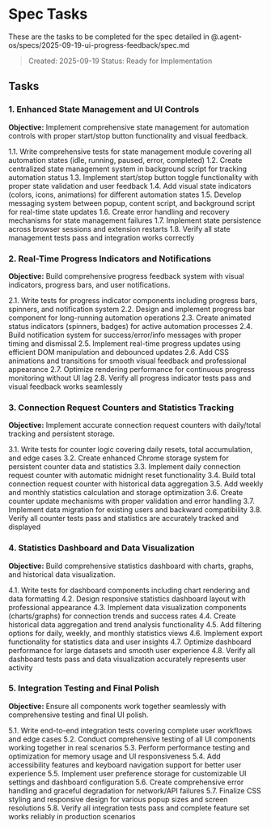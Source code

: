 # Spec Tasks

These are the tasks to be completed for the spec detailed in @.agent-os/specs/2025-09-19-ui-progress-feedback/spec.md

> Created: 2025-09-19
> Status: Ready for Implementation

## Tasks

### 1. Enhanced State Management and UI Controls

**Objective:** Implement comprehensive state management for automation controls with proper start/stop button functionality and visual feedback.

1.1. Write comprehensive tests for state management module covering all automation states (idle, running, paused, error, completed)
1.2. Create centralized state management system in background script for tracking automation status
1.3. Implement start/stop button toggle functionality with proper state validation and user feedback
1.4. Add visual state indicators (colors, icons, animations) for different automation states
1.5. Develop messaging system between popup, content script, and background script for real-time state updates
1.6. Create error handling and recovery mechanisms for state management failures
1.7. Implement state persistence across browser sessions and extension restarts
1.8. Verify all state management tests pass and integration works correctly

### 2. Real-Time Progress Indicators and Notifications

**Objective:** Build comprehensive progress feedback system with visual indicators, progress bars, and user notifications.

2.1. Write tests for progress indicator components including progress bars, spinners, and notification system
2.2. Design and implement progress bar component for long-running automation operations
2.3. Create animated status indicators (spinners, badges) for active automation processes
2.4. Build notification system for success/error/info messages with proper timing and dismissal
2.5. Implement real-time progress updates using efficient DOM manipulation and debounced updates
2.6. Add CSS animations and transitions for smooth visual feedback and professional appearance
2.7. Optimize rendering performance for continuous progress monitoring without UI lag
2.8. Verify all progress indicator tests pass and visual feedback works seamlessly

### 3. Connection Request Counters and Statistics Tracking

**Objective:** Implement accurate connection request counters with daily/total tracking and persistent storage.

3.1. Write tests for counter logic covering daily resets, total accumulation, and edge cases
3.2. Create enhanced Chrome storage system for persistent counter data and statistics
3.3. Implement daily connection request counter with automatic midnight reset functionality
3.4. Build total connection request counter with historical data aggregation
3.5. Add weekly and monthly statistics calculation and storage optimization
3.6. Create counter update mechanisms with proper validation and error handling
3.7. Implement data migration for existing users and backward compatibility
3.8. Verify all counter tests pass and statistics are accurately tracked and displayed

### 4. Statistics Dashboard and Data Visualization

**Objective:** Build comprehensive statistics dashboard with charts, graphs, and historical data visualization.

4.1. Write tests for dashboard components including chart rendering and data formatting
4.2. Design responsive statistics dashboard layout with professional appearance
4.3. Implement data visualization components (charts/graphs) for connection trends and success rates
4.4. Create historical data aggregation and trend analysis functionality
4.5. Add filtering options for daily, weekly, and monthly statistics views
4.6. Implement export functionality for statistics data and user insights
4.7. Optimize dashboard performance for large datasets and smooth user experience
4.8. Verify all dashboard tests pass and data visualization accurately represents user activity

### 5. Integration Testing and Final Polish

**Objective:** Ensure all components work together seamlessly with comprehensive testing and final UI polish.

5.1. Write end-to-end integration tests covering complete user workflows and edge cases
5.2. Conduct comprehensive testing of all UI components working together in real scenarios
5.3. Perform performance testing and optimization for memory usage and UI responsiveness
5.4. Add accessibility features and keyboard navigation support for better user experience
5.5. Implement user preference storage for customizable UI settings and dashboard configuration
5.6. Create comprehensive error handling and graceful degradation for network/API failures
5.7. Finalize CSS styling and responsive design for various popup sizes and screen resolutions
5.8. Verify all integration tests pass and complete feature set works reliably in production scenarios